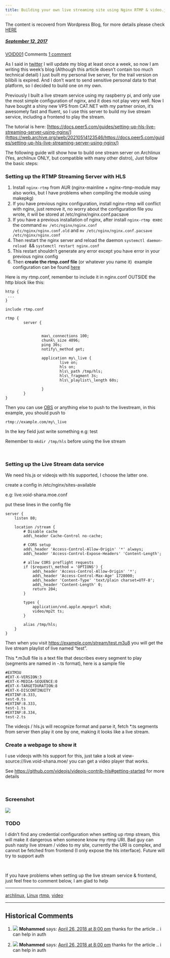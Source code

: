 ```yaml
---
title: Building your own live streaming site using Nginx RTMP & video.js
---
```

The content is recoverd from Wordpress Blog, for more details please check [HERE](recover-my-blog)



#####  [September 12, 2017](https://web.archive.org/web/20210514123546/https://void-shana.moe/linux/building-your-own-live-streaming-site-using-nginx-rtmp-video-js.html "10:27 pm") 
[VOID001](https://web.archive.org/web/20210514123546/https://void-shana.moe/author/void001 "View all posts by VOID001") Comments  [1 comment](https://web.archive.org/web/20210514123546/https://void-shana.moe/linux/building-your-own-live-streaming-site-using-nginx-rtmp-video-js.html#comments)





As I said in [twitter](https://web.archive.org/web/20210514123546/https://twitter.com/VOID_133/status/906175711211167745) I will update my blog at least once a week, so now I am writing this week’s blog (Although this article doesn’t contain too much technical detail) I just built my personal live server, for the trail version on bilibili is expired. And I don’t want to send sensitive personal data to that platform, so I decided to build one on my own.


Previously I built a live stream service using my raspberry pi, and only use the most simple configuration of nginx, and it does not play very well. Now I have bought a shiny new VPS from CAT.NET with my partner onion, it’s awesomely fast and fluent, so I use this server to build my live stream service, including a frontend to play the stream.


The tutorial is here: [https://docs.peer5.com/guides/setting-up-hls-live-streaming-server-using-nginx/](https://web.archive.org/web/20210514123546/https://docs.peer5.com/guides/setting-up-hls-live-streaming-server-using-nginx/)


The following guide will show how to build one stream server on Archlinux (Yes, archilnux ONLY, but compatible with many other distro), Just follow the basic steps:


### Setting up the RTMP Streaming Server with HLS


1. Install `nginx-rtmp` from AUR (nginx-mainline + nginx-rtmp-module may also works, but I have problems when compiling the module using makepkg)
2. If you have previous nginx configuration, install nginx-rtmp will conflict with nginx, just remove it, no worry about the configuration file you wrote, it will be stored at /etc/nginx/nginx.conf.pacsave
3. If you have a previous installation of nginx, after install `nginx-rtmp`  exec the command `mv /etc/nginx/nginx.conf /etc/nginx/nginx.conf.old` and `mv /etc/nginx/nginx.conf.pacsave /etc/nginx/nginx.conf`
4. Then restart the nginx server and reload the daemon `systemctl daemon-reload`  && `systemctl restart nginx.conf`
5. This restart shouldn’t generate any error except you have error in your previous nginx config
6. Then **create the rtmp.conf file** (or whatever you name it)  example configuration can be found [here](https://web.archive.org/web/20210514123546/https://github.com/arut/nginx-rtmp-module/wiki/Examples)


Here is my rtmp.conf, remember to include it in nginx.conf OUTSIDE the http block like this:



```
http {
 ...
}

include rtmp.conf
```


```
rtmp {
        server {
                

                max\_connections 100;
                chunk\_size 4096;
                ping 30s;
                notify\_method get;

                application my\_live {
                        live on;
                        hls on;
                        hls\_path /tmp/hls;
                        hls\_fragment 3s;
                        hls\_playlist\_length 60s;

                }
        }
}

```

Then you can use [OBS](https://web.archive.org/web/20210514123546/https://obsproject.com/) or anything else to push to the livestream, in this example, you should push to



```
rtmp://example.com/my\_live
```

In the key field just write something e.g: test


Remember to `mkdir /tmp/hls` before using the live stream


 


### Setting up the Live Stream data service


We need hls.js or videojs with hls supported, I choose the latter one.


create a config in /etc/nginx/sites-available


e.g: live.void-shana.moe.conf


put these lines in the config file



```
server {
    listen 80;

    location /stream {
        # Disable cache
        add\_header Cache-Control no-cache;

        # CORS setup
        add\_header 'Access-Control-Allow-Origin' '*' always;
        add\_header 'Access-Control-Expose-Headers' 'Content-Length';

        # allow CORS preflight requests
        if ($request\_method = 'OPTIONS') {
            add\_header 'Access-Control-Allow-Origin' '*';
            add\_header 'Access-Control-Max-Age' 1728000;
            add\_header 'Content-Type' 'text/plain charset=UTF-8';
            add\_header 'Content-Length' 0;
            return 204;
        }

        types {
            application/vnd.apple.mpegurl m3u8;
            video/mp2t ts;
        }

        alias /tmp/hls;
    }
}
```

Then when you visit https://example.com/stream/test.m3u8 you will get the live stream playlist of live named “test”.


This *.m3u8 file is a text file that describes every segment to play (segments are named in <name>-<id>.ts format), here is a sample file



```
#EXTM3U         
#EXT-X-VERSION:3                 
#EXT-X-MEDIA-SEQUENCE:0          
#EXT-X-TARGETDURATION:8          
#EXT-X-DISCONTINUITY             
#EXTINF:8.333,  
test-0.ts       
#EXTINF:8.333,  
test-1.ts       
#EXTINF:8.334,  
test-2.ts
```

The videojs / hls.js will recognize format and parse it, fetch *.ts segments from server then play it one by one, making it looks like a live stream.


### Create a webpage to show it


I use videojs with hls support for this, just take a look at view-source://live.void-shana.moe/ you can get a video player that works.


See https://github.com/videojs/videojs-contrib-hls#getting-started for more details


 


### Screenshot


![](https://web.archive.org/web/20210514123546im_/https://void-shana.moe/wp-content/uploads/2017/09/Spectacle.E22359-1024x640.png)


### TODO


I didn’t find any credential configuration when setting up rtmp stream, this will make it dangerous when someone know my rtmp URI. Bad guy can push nasty live stream / video to my site, currently the URI is complex, and cannot be fetched from frontend (I only expose the hls interface). Future will try to support auth


 


If you have problems when setting up the live stream service & frontend, just feel free to comment below, I am glad to help






---


[archlinux](https://web.archive.org/web/20210514123546/https://void-shana.moe/category/linux/archlinux), [Linux](https://web.archive.org/web/20210514123546/https://void-shana.moe/category/linux) [rtmp](https://web.archive.org/web/20210514123546/https://void-shana.moe/tag/rtmp), [video](https://web.archive.org/web/20210514123546/https://void-shana.moe/tag/video) 






------------------------
## Historical Comments
1. ![](https://web.archive.org/web/20210514123546im_/https://secure.gravatar.com/avatar/fe0faba4dbcdeaec3e701acf14cd47fc?s=50&d=identicon&r=g) **Mohammed** says: 
[April 26, 2018 at 8:00 pm](https://web.archive.org/web/20210514123546/https://void-shana.moe/linux/building-your-own-live-streaming-site-using-nginx-rtmp-video-js.html#comment-388)
thanks for the article .. i can help in auth


1. ![](https://web.archive.org/web/20210514123546im_/https://secure.gravatar.com/avatar/fe0faba4dbcdeaec3e701acf14cd47fc?s=50&d=identicon&r=g) **Mohammed** says: 
[April 26, 2018 at 8:00 pm](https://web.archive.org/web/20210514123546/https://void-shana.moe/linux/building-your-own-live-streaming-site-using-nginx-rtmp-video-js.html#comment-388)
thanks for the article .. i can help in auth

            
